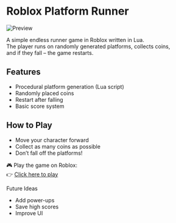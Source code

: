 # Roblox Platform Runner

![Preview](screen-roblox-first-game.jpg)

A simple endless runner game in Roblox written in Lua.  
The player runs on randomly generated platforms, collects coins,  
and if they fall – the game restarts.  

##  Features
- Procedural platform generation (Lua script)
- Randomly placed coins
- Restart after falling
- Basic score system

##  How to Play
- Move your character forward
- Collect as many coins as possible
- Don’t fall off the platforms!

🎮 Play the game on Roblox:  
👉 [Click here to play]((https://ro.blox.com/Ebh5?af_dp=roblox%3A%2F%2Fnavigation%2Fgame_details%3FgameId%3D7639358073&af_web_dp=https%3A%2F%2Fwww.roblox.com%2Fgames%2F88062952846613))

Future Ideas
- Add power-ups
- Save high scores
- Improve UI
